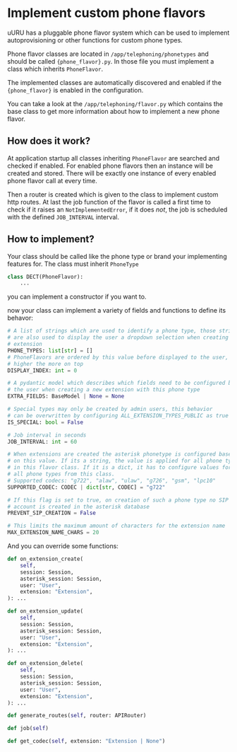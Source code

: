 # Implement custom phone flavors

uURU has a pluggable phone flavor system which can be used to implement
autoprovisioning or other functions for custom phone types.

Phone flavor classes are located in `/app/telephoning/phonetypes` and should
be called `{phone_flavor}.py`. In those file you must implement a class which
inherits `PhoneFlavor`.

The implemented classes are automatically discovered and enabled if the
`{phone_flavor}` is enabled in the configuration.

You can take a look at the `/app/telephoning/flavor.py` which contains the
base class to get more information about how to implement a new phone flavor.

## How does it work?

At application startup all classes inheriting `PhoneFlavor` are searched
and checked if enabled.
For enabled phone flavors then an instance will be created and stored. There will
be exactly one instance of every enabled phone flavor call at every time.

Then a router is created which is given to the class to implement custom http routes.
At last the job function of the flavor is called a first time to check if it
raises an `NotImplementedError`, if it does _not_, the job is scheduled with the defined
`JOB_INTERVAL` interval.

## How to implement?

Your class should be called like the phone type or brand your implementing
features for. The class must inherit `PhoneType`

```python filename="/app/telephoning/phonetypes/mitel_dect.py"
class DECT(PhoneFlavor):
    ...
```

you can implement a constructor if you want to.

now your class can implement a variety of fields and functions to define its
behavor:

```python
# A list of strings which are used to identify a phone type, those strings
# are also used to display the user a dropdown selection when creating a new
# extension
PHONE_TYPES: list[str] = []
# PhoneFlavors are ordered by this value before displayed to the user, the
# higher the more on top
DISPLAY_INDEX: int = 0

# A pydantic model which describes which fields need to be configured by
# the user when creating a new extension with this phone type
EXTRA_FIELDS: BaseModel | None = None

# Special types may only be created by admin users, this behavior
# can be overwritten by configuring ALL_EXTENSION_TYPES_PUBLIC as true
IS_SPECIAL: bool = False

# Job interval in seconds
JOB_INTERVAL: int = 60

# When extensions are created the asterisk phonetype is configured based
# on this value. If its a string, the value is applied for all phone types
# in this flavor class. If it is a dict, it has to configure values for
# all phone types from this class.
# Supported codecs: "g722", "alaw", "ulaw", "g726", "gsm", "lpc10"
SUPPORTED_CODEC: CODEC | dict[str, CODEC] = "g722"

# If this flag is set to true, on creation of such a phone type no SIP
# account is created in the asterisk database
PREVENT_SIP_CREATION = False

# This limits the maximum amount of characters for the extension name
MAX_EXTENSION_NAME_CHARS = 20
```

And you can override some functions:

```python
def on_extension_create(
    self,
    session: Session,
    asterisk_session: Session,
    user: "User",
    extension: "Extension",
): ...

def on_extension_update(
    self,
    session: Session,
    asterisk_session: Session,
    user: "User",
    extension: "Extension",
): ...

def on_extension_delete(
    self,
    session: Session,
    asterisk_session: Session,
    user: "User",
    extension: "Extension",
): ...

def generate_routes(self, router: APIRouter)

def job(self)

def get_codec(self, extension: "Extension | None")
```
